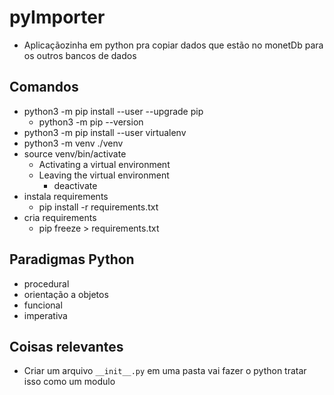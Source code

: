 # pyImporter
* Aplicaçãozinha em python pra copiar dados que estão no monetDb para os outros bancos de dados
## Comandos
* python3 -m pip install --user --upgrade pip
    * python3 -m pip --version
* python3 -m pip install --user virtualenv
* python3 -m venv ./venv
* source venv/bin/activate
    * Activating a virtual environment
    * Leaving the virtual environment
        * deactivate
* instala requirements
    * pip install -r requirements.txt
* cria requirements
    * pip freeze > requirements.txt
## Paradigmas Python
* procedural
* orientação a objetos
* funcional
* imperativa
## Coisas relevantes
* Criar um arquivo `__init__.py` em uma pasta vai fazer o python tratar isso como um modulo